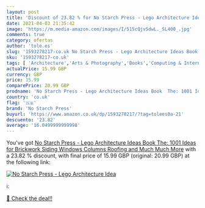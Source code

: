```yaml
---
layout: post
title: 'Discount of 23.82 % for No Starch Press - Lego Architecture Idea'
date: 2021-04-03 21:35:42
image: 'https://m.media-amazon.com/images/I/515cQjv5dwL._SL400_.jpg'
comments: true
category: ofertas
author: 'tole.es'
slug: '1593278217-co.uk No Starch Press - Lego Architecture Ideas Book The:...'
sku: '1593278217-co.uk'
tags: [ 'Architecture','Arts & Photography','Books','Computing & Internet','Engineering & Technology','Hobbies & Crafts','Hobbies & Games','Home & Garden','Models & Model-Making','Science & Nature','Sports, Hobbies & Games','lego','no starch press', ]
actualPrice: 15.99 GBP
currency: GBP
price: 15.99
comparePrice: 20.99 GBP
prodname: 'No Starch Press - Lego Architecture Ideas Book  The: 1001 Ideas for Brickwork  Siding  Windows  Columns  Roofing  and Much  Much More'
country: 'co.uk'
flag: '🇬🇧'
brand: 'No Starch Press'
buyurl: 'https://www.amazon.co.uk/dp/1593278217/?tag=tolees0a-21'
descuento: '23.82'
average: '16.0499999999998'
---
```


You've got [No Starch Press - Lego Architecture Ideas Book  The: 1001 Ideas for Brickwork  Siding  Windows  Columns  Roofing  and Much  Much More](https://www.amazon.co.uk/dp/1593278217/?tag=tolees0a-21) with a  23.82 % discount, with final price of 15.99 GBP (original: 20.99 GBP) at the following link:

[![No Starch Press - Lego Architecture Idea](https://m.media-amazon.com/images/I/515cQjv5dwL._SL400_.jpg)](https://www.amazon.co.uk/dp/1593278217/?tag=tolees0a-21)

ℹ️:


[🛒 Check the deal!!](https://www.amazon.co.uk/dp/1593278217/?tag=tolees0a-21)
